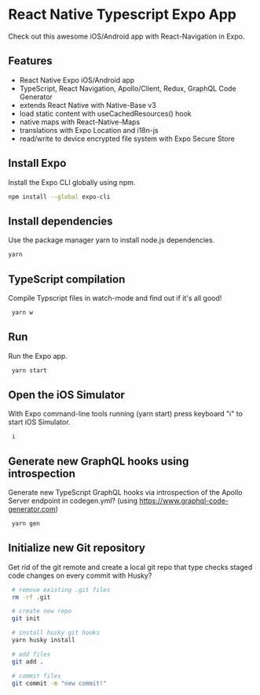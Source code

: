 # React Native Typescript Expo App

Check out this awesome iOS/Android app with React-Navigation in Expo.

## Features

- React Native Expo iOS/Android app
- TypeScript, React Navigation, Apollo/Client, Redux, GraphQL Code Generator
- extends React Native with Native-Base v3
- load static content with useCachedResources() hook
- native maps with React-Native-Maps 
- translations with Expo Location and i18n-js
- read/write to device encrypted file system with Expo Secure Store

## Install Expo

Install the Expo CLI globally using npm.

```bash
npm install --global expo-cli
```

## Install dependencies

Use the package manager yarn to install node.js dependencies.

```bash
yarn
```

## TypeScript compilation

Compile Typscript files in watch-mode and find out if it's all good!

```bash
 yarn w
```

## Run

Run the Expo app.

```bash
 yarn start
```

## Open the iOS Simulator

With Expo command-line tools running (yarn start) press keyboard "i" to start iOS Simulator.

```bash
 i
```

## Generate new GraphQL hooks using introspection

Generate new TypeScript GraphQL hooks via introspection of the Apollo Server endpoint in codegen.yml? (using https://www.graphql-code-generator.com)

```bash
 yarn gen
```

## Initialize new Git repository

Get rid of the git remote and create a local git repo that type checks staged code changes on every commit with Husky?

```bash
 # remove existing .git files
 rm -rf .git

 # create new repo
 git init

 # install husky git hooks
 yarn husky install

 # add files
 git add .

 # commit files
 git commit -m "new commit!"
```
